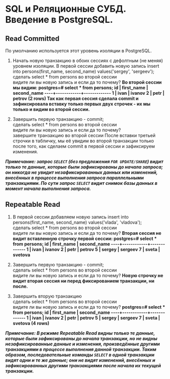 # SQL и Реляционные СУБД. Введение в PostgreSQL. 

## Read Committed
По умолчанию используется этот уровень изоляции в PostgreSQL. 
1)  Начать новую транзакцию в обоих сессиях с дефолтным (не меняя) уровнем изоляции. В первой сессии добавить новую запись insert into persons(first_name, second_name) values('sergey', 'sergeev');  
сделать select * from persons во второй сессии  
видите ли вы новую запись и если да то почему?
**Во второй сессии мы видим:
postgres=# select * from persons;
 id | first_name | second_name
----+------------+-------------
  1 | ivan       | ivanov
  2 | petr       | petrov
(2 rows)
   Так как первая сессия сделала commit и зафиксировала вставку только первых двух строчек - их мы только и видим во второй сессии.**
   
2)  Завершить первую транзакцию - commit;  
сделать select * from persons во второй сессии  
видите ли вы новую запись и если да то почему?  
завершите транзакцию во второй сессии
После вставки третьей строчки в табличку, мы её увидим во второй транзакции только после того, как сделаем commit в первой сессии и зафиксируем изменения. 

***Примечание: запрос `SELECT` (без предложения `FOR UPDATE/SHARE`) видит только те данные, которые были зафиксированы до начала запроса; он никогда не увидит незафиксированных данных или изменений, внесённых в процессе выполнения запроса параллельными транзакциями. По сути запрос `SELECT` видит снимок базы данных в момент начала выполнения запроса.***

## Repeatable Read

1) В первой сессии добавляем новую запись insert into persons(first_name, second_name) values('vlada', 'vladova');  
сделать select * from persons во второй сессии  
видите ли вы новую запись и если да то почему?
**Вторая сессия не видит вставленную строчку первой сессии:
postgres=# select * from persons;
 id | first_name | second_name
----+------------+-------------
  1 | ivan       | ivanov
  2 | petr       | petrov
  5 | sergey     | sergeev
  7 | sveta      | svetova**

2) Завершить первую транзакцию - commit;  
сделать select * from persons во второй сессии  
видите ли вы новую запись и если да то почему? 
**Новую строчку не видит вторая сессия ни перед фиксированием транзакции, ни после.**

3) Завершить вторую транзакцию  
сделать select * from persons во второй сессии  
видите ли вы новую запись и если да то почему?
**postgres=# select * from persons;
 id | first_name | second_name
----+------------+-------------
  1 | ivan       | ivanov
  2 | petr       | petrov
  5 | sergey     | sergeev
  7 | sveta      | svetova
(4 rows)**

***Примечание: В режиме Repeatable Read видны только те данные, которые были зафиксированы до начала транзакции, но не видны незафиксированные данные и изменения, произведённые другими транзакциями в процессе выполнения данной транзакции. Таким образом, последовательные команды `SELECT` в _одной_ транзакции видят одни и те же данные; они не видят изменений, внесённых и зафиксированных другими транзакциями после начала их текущей транзакции.***
